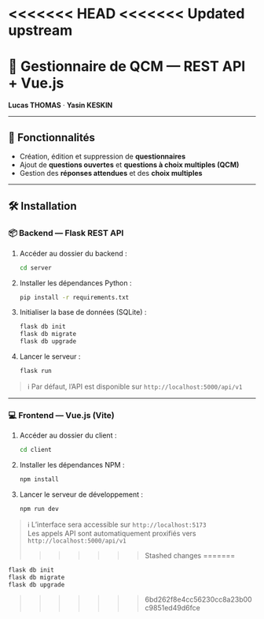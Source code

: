 <<<<<<< HEAD
<<<<<<< Updated upstream
=======
# 🧠 Gestionnaire de QCM — REST API + Vue.js  
**Lucas THOMAS** · **Yasin KESKIN**

---

## 🚀 Fonctionnalités

- Création, édition et suppression de **questionnaires**
- Ajout de **questions ouvertes** et **questions à choix multiples (QCM)**
- Gestion des **réponses attendues** et des  **choix multiples**

---

## 🛠️ Installation

### 📦 Backend — Flask REST API

1. Accéder au dossier du backend :
   ```bash
   cd server
   ```

2. Installer les dépendances Python :
   ```bash
   pip install -r requirements.txt
   ```

3. Initialiser la base de données (SQLite) :
   ```bash
   flask db init
   flask db migrate
   flask db upgrade
   ```

4. Lancer le serveur :
   ```bash
   flask run
   ```

> ℹ️ Par défaut, l’API est disponible sur `http://localhost:5000/api/v1`

---

### 💻 Frontend — Vue.js (Vite)

1. Accéder au dossier du client :
   ```bash
   cd client
   ```

2. Installer les dépendances NPM :
   ```bash
   npm install
   ```

3. Lancer le serveur de développement :
   ```bash
   npm run dev
   ```

> ℹ️ L’interface sera accessible sur `http://localhost:5173`  
> Les appels API sont automatiquement proxifiés vers `http://localhost:5000/api/v1`
>>>>>>> Stashed changes
=======
```bash
flask db init
flask db migrate
flask db upgrade
```
>>>>>>> 6bd262f8e4cc56230cc8a23b00c9851ed49d6fce
